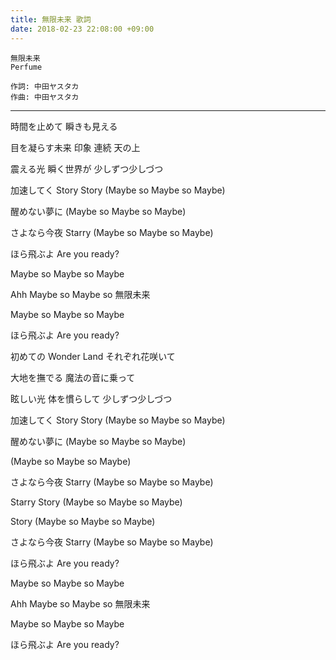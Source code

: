 ```yaml
---
title: 無限未来 歌詞
date: 2018-02-23 22:08:00 +09:00
---
```


```
無限未来
Perfume

作詞: 中田ヤスタカ
作曲: 中田ヤスタカ
```



---

時間を止めて 瞬きも見える

目を凝らす未来 印象 連続 天の上

震える光 瞬く世界が 少しずつ少しづつ

加速してく Story Story (Maybe so Maybe so Maybe)

醒めない夢に (Maybe so Maybe so Maybe)

さよなら今夜 Starry (Maybe so Maybe so Maybe)

ほら飛ぶよ Are you ready?

Maybe so Maybe so Maybe

Ahh Maybe so Maybe so 無限未来

Maybe so Maybe so Maybe

ほら飛ぶよ Are you ready?



初めての Wonder Land それぞれ花咲いて

大地を撫でる 魔法の音に乗って

眩しい光 体を慣らして 少しずつ少しづつ

加速してく Story Story (Maybe so Maybe so Maybe)

醒めない夢に (Maybe so Maybe so Maybe)

(Maybe so Maybe so Maybe)

さよなら今夜 Starry (Maybe so Maybe so Maybe)

Starry Story (Maybe so Maybe so Maybe)

Story (Maybe so Maybe so Maybe)

さよなら今夜 Starry (Maybe so Maybe so Maybe)

ほら飛ぶよ Are you ready?

Maybe so Maybe so Maybe

Ahh Maybe so Maybe so 無限未来

Maybe so Maybe so Maybe

ほら飛ぶよ Are you ready?